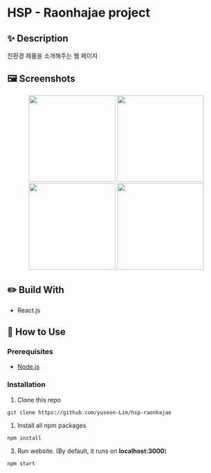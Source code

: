 # HSP - Raonhajae project

## :sparkles: Description

친환경 제품을 소개해주는 웹 페이지

## :framed_picture: Screenshots

<p align="center">
<img src="https://user-images.githubusercontent.com/67352902/107877341-2b810380-6f0f-11eb-8aa1-0de4b24b6851.png" height="200">
<img src="https://user-images.githubusercontent.com/67352902/107877680-405e9680-6f11-11eb-86ca-04ce73422ffc.png" height="200">
<img src="https://user-images.githubusercontent.com/67352902/107877585-abf43400-6f10-11eb-91e5-8ee5ce20283f.png" height="200">
<img src="https://user-images.githubusercontent.com/67352902/107877617-da720f00-6f10-11eb-88b0-1176cd000971.png" height="200">
</p>

## :pencil2: Build With

- React.js

## :key: How to Use

### Prerequisites

- [Node.js](https://nodejs.org/ko/download/)

### Installation

1. Clone this repo

```
git clone https://github.com/yuseon-Lim/hsp-raonhajae
```

1. Install all npm packages

```
npm install
```

3. Run website. (By default, it runs on **localhost:3000**)

```
npm start
```
